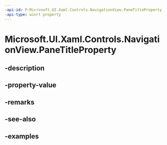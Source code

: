 ```yaml
---
-api-id: P:Microsoft.UI.Xaml.Controls.NavigationView.PaneTitleProperty
-api-type: winrt property
---
```


<!-- Property syntax.
public DependencyProperty PaneTitleProperty { get; }
-->

# Microsoft.UI.Xaml.Controls.NavigationView.PaneTitleProperty

## -description

## -property-value

## -remarks

## -see-also

## -examples

